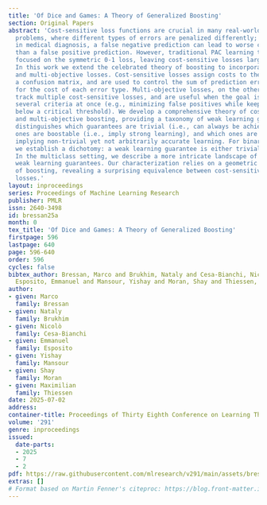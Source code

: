 ```yaml
---
title: 'Of Dice and Games: A Theory of Generalized Boosting'
section: Original Papers
abstract: 'Cost-sensitive loss functions are crucial in many real-world prediction
  problems, where different types of errors are penalized differently; for example,
  in medical diagnosis, a false negative prediction can lead to worse consequences
  than a false positive prediction. However, traditional PAC learning theory has mostly
  focused on the symmetric 0-1 loss, leaving cost-sensitive losses largely unaddressed.
  In this work we extend the celebrated theory of boosting to incorporate both cost-sensitive
  and multi-objective losses. Cost-sensitive losses assign costs to the entries of
  a confusion matrix, and are used to control the sum of prediction errors accounting
  for the cost of each error type. Multi-objective losses, on the other hand, simultaneously
  track multiple cost-sensitive losses, and are useful when the goal is to satisfy
  several criteria at once (e.g., minimizing false positives while keeping false negatives
  below a critical threshold). We develop a comprehensive theory of cost-sensitive
  and multi-objective boosting, providing a taxonomy of weak learning guarantees that
  distinguishes which guarantees are trivial (i.e., can always be achieved), which
  ones are boostable (i.e., imply strong learning), and which ones are intermediate,
  implying non-trivial yet not arbitrarily accurate learning. For binary classification,
  we establish a dichotomy: a weak learning guarantee is either trivial or boostable.
  In the multiclass setting, we describe a more intricate landscape of intermediate
  weak learning guarantees. Our characterization relies on a geometric interpretation
  of boosting, revealing a surprising equivalence between cost-sensitive and multi-objective
  losses.'
layout: inproceedings
series: Proceedings of Machine Learning Research
publisher: PMLR
issn: 2640-3498
id: bressan25a
month: 0
tex_title: 'Of Dice and Games: A Theory of Generalized Boosting'
firstpage: 596
lastpage: 640
page: 596-640
order: 596
cycles: false
bibtex_author: Bressan, Marco and Brukhim, Nataly and Cesa-Bianchi, Nicol{\`o} and
  Esposito, Emmanuel and Mansour, Yishay and Moran, Shay and Thiessen, Maximilian
author:
- given: Marco
  family: Bressan
- given: Nataly
  family: Brukhim
- given: Nicolò
  family: Cesa-Bianchi
- given: Emmanuel
  family: Esposito
- given: Yishay
  family: Mansour
- given: Shay
  family: Moran
- given: Maximilian
  family: Thiessen
date: 2025-07-02
address:
container-title: Proceedings of Thirty Eighth Conference on Learning Theory
volume: '291'
genre: inproceedings
issued:
  date-parts:
  - 2025
  - 7
  - 2
pdf: https://raw.githubusercontent.com/mlresearch/v291/main/assets/bressan25a/bressan25a.pdf
extras: []
# Format based on Martin Fenner's citeproc: https://blog.front-matter.io/posts/citeproc-yaml-for-bibliographies/
---
```

